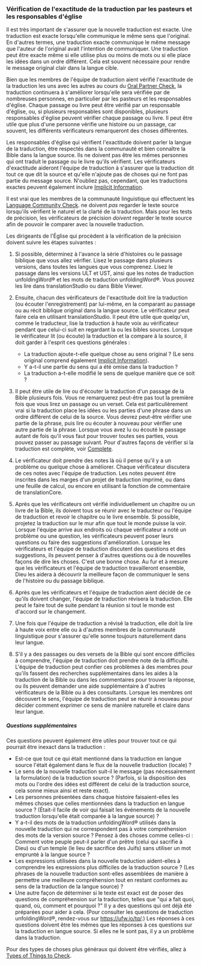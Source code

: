 ### Vérification de l'exactitude de la traduction par les pasteurs et les responsables d'église

Il est très important de s'assurer que la nouvelle traduction est exacte. Une traduction est exacte lorsqu'elle communique le même sens que l'original. En d'autres termes, une traduction exacte communique le même message que l'auteur de l'original avait l'intention de communiquer. Une traduction peut être exacte même si elle utilise plus ou moins de mots ou si elle place les idées dans un ordre différent. Cela est souvent nécessaire pour rendre le message original clair dans la langue cible.

Bien que les membres de l'équipe de traduction aient vérifié l'exactitude de la traduction les uns avec les autres au cours du [Oral Partner Check](../peer-check/01.md), la traduction continuera à s'améliorer lorsqu'elle sera vérifiée par de nombreuses personnes, en particulier par les pasteurs et les responsables d'église. Chaque passage ou livre peut être vérifié par un responsable d'église, ou, si plusieurs responsables sont disponibles, plusieurs responsables d'église peuvent vérifier chaque passage ou livre. Il peut être utile que plus d'une personne vérifie une histoire ou un passage, car souvent, les différents vérificateurs remarqueront des choses différentes.

Les responsables d'église qui vérifient l'exactitude doivent parler la langue de la traduction, être respectés dans la communauté et bien connaître la Bible dans la langue source. Ils ne doivent pas être les mêmes personnes qui ont traduit le passage ou le livre qu'ils vérifient. Les vérificateurs d'exactitude aideront l'équipe de traduction à s'assurer que la traduction dit tout ce que dit la source et qu'elle n'ajoute pas de choses qui ne font pas partie du message source. N'oubliez pas, cependant, que les traductions exactes peuvent également inclure [Implicit Information](../../translate/figs-explicit/01.md).

Il est vrai que les membres de la communauté linguistique qui effectuent les [Language Community Check](../language-community-check/01.md). ne doivent *pas* regarder le texte source lorsqu'ils vérifient le naturel et la clarté de la traduction. Mais pour les tests de précision, les vérificateurs de précision *doivent* regarder le texte source afin de pouvoir le comparer avec la nouvelle traduction.

Les dirigeants de l'Église qui procèdent à la vérification de la précision doivent suivre les étapes suivantes :

1. Si possible, déterminez à l'avance la série d'histoires ou le passage biblique que vous allez vérifier. Lisez le passage dans plusieurs versions, dans toutes les langues que vous comprenez. Lisez le passage dans les versions ULT et UST, ainsi que les notes de traduction unfoldingWord® et les mots de traduction unfoldingWord®. Vous pouvez les lire dans translationStudio ou dans Bible Viewer.

1. Ensuite, chacun des vérificateurs de l'exactitude doit lire la traduction (ou écouter l'enregistrement) par lui-même, en la comparant au passage ou au récit biblique original dans la langue source. Le vérificateur peut faire cela en utilisant translationStudio. Il peut être utile que quelqu'un, comme le traducteur, lise la traduction à haute voix au vérificateur pendant que celui-ci suit en regardant la ou les bibles sources. Lorsque le vérificateur lit (ou écoute) la traduction et la compare à la source, il doit garder à l'esprit ces questions générales :

    * La traduction ajoute-t-elle quelque chose au sens original ? (Le sens original comprend également [Implicit Information](../../translate/figs-explicit/01.md)).
    * Y a-t-il une partie du sens qui a été omise dans la traduction ?
    * La traduction a-t-elle modifié le sens de quelque manière que ce soit ?

1. Il peut être utile de lire ou d'écouter la traduction d'un passage de la Bible plusieurs fois. Vous ne remarquerez peut-être pas tout la première fois que vous lirez un passage ou un verset. Cela est particulièrement vrai si la traduction place les idées ou les parties d'une phrase dans un ordre différent de celui de la source. Vous devrez peut-être vérifier une partie de la phrase, puis lire ou écouter à nouveau pour vérifier une autre partie de la phrase. Lorsque vous avez lu ou écouté le passage autant de fois qu'il vous faut pour trouver toutes ses parties, vous pouvez passer au passage suivant. Pour d'autres façons de vérifier si la traduction est complète, voir [Complete](../complete/01.md).

1. Le vérificateur doit prendre des notes là où il pense qu'il y a un problème ou quelque chose à améliorer. Chaque vérificateur discutera de ces notes avec l'équipe de traduction. Les notes peuvent être inscrites dans les marges d'un projet de traduction imprimé, ou dans une feuille de calcul, ou encore en utilisant la fonction de commentaire de translationCore.

1. Après que les vérificateurs ont vérifié individuellement un chapitre ou un livre de la Bible, ils doivent tous se réunir avec le traducteur ou l'équipe de traduction et revoir le chapitre ou le livre ensemble. Si possible, projetez la traduction sur le mur afin que tout le monde puisse la voir. Lorsque l'équipe arrive aux endroits où chaque vérificateur a noté un problème ou une question, les vérificateurs peuvent poser leurs questions ou faire des suggestions d'amélioration. Lorsque les vérificateurs et l'équipe de traduction discutent des questions et des suggestions, ils peuvent penser à d'autres questions ou à de nouvelles façons de dire les choses. C'est une bonne chose. Au fur et à mesure que les vérificateurs et l'équipe de traduction travailleront ensemble, Dieu les aidera à découvrir la meilleure façon de communiquer le sens de l'histoire ou du passage biblique.

1. Après que les vérificateurs et l'équipe de traduction aient décidé de ce qu'ils doivent changer, l'équipe de traduction révisera la traduction. Elle peut le faire tout de suite pendant la réunion si tout le monde est d'accord sur le changement.

1. Une fois que l'équipe de traduction a révisé la traduction, elle doit la lire à haute voix entre elle ou à d'autres membres de la communauté linguistique pour s'assurer qu'elle sonne toujours naturellement dans leur langue.

1. S'il y a des passages ou des versets de la Bible qui sont encore difficiles à comprendre, l'équipe de traduction doit prendre note de la difficulté. L'équipe de traduction peut confier ces problèmes à des membres pour qu'ils fassent des recherches supplémentaires dans les aides à la traduction de la Bible ou dans les commentaires pour trouver la réponse, ou ils peuvent demander une aide supplémentaire à d'autres vérificateurs de la Bible ou à des consultants. Lorsque les membres ont découvert le sens, l'équipe de traduction peut se réunir à nouveau pour décider comment exprimer ce sens de manière naturelle et claire dans leur langue.

##### Questions supplémentaires

Ces questions peuvent également être utiles pour trouver tout ce qui pourrait être inexact dans la traduction :

* Est-ce que tout ce qui était mentionné dans la traduction en langue source l'était également dans le flux de la nouvelle traduction (locale) ?
* Le sens de la nouvelle traduction suit-il le message (pas nécessairement la formulation) de la traduction source ? (Parfois, si la disposition des mots ou l'ordre des idées est différent de celui de la traduction source, cela sonne mieux ainsi et reste exact).
* Les personnes présentées dans chaque histoire faisaient-elles les mêmes choses que celles mentionnées dans la traduction en langue source ? (Était-il facile de voir qui faisait les événements de la nouvelle traduction lorsqu'elle était comparée à la langue source) ?
* Y a-t-il des mots de la traduction unfoldingWord® utilisés dans la nouvelle traduction qui ne correspondent pas à votre compréhension des mots de la version source ? Pensez à des choses comme celles-ci : Comment votre peuple peut-il parler d'un prêtre (celui qui sacrifie à Dieu) ou d'un temple (le lieu de sacrifice des Juifs) sans utiliser un mot emprunté à la langue source ?
* Les expressions utilisées dans la nouvelle traduction aident-elles à comprendre les expressions plus difficiles de la traduction source ? (Les phrases de la nouvelle traduction sont-elles assemblées de manière à permettre une meilleure compréhension tout en restant conformes au sens de la traduction de la langue source) ?
* Une autre façon de déterminer si le texte est exact est de poser des questions de compréhension sur la traduction, telles que "qui a fait quoi, quand, où, comment et pourquoi ?" Il y a des questions qui ont déjà été préparées pour aider à cela. (Pour consulter les questions de traduction unfoldingWord®, rendez-vous sur https://ufw.io/tq/.) Les réponses à ces questions doivent être les mêmes que les réponses à ces questions sur la traduction en langue source. Si elles ne le sont pas, il y a un problème dans la traduction.

Pour des types de choses plus généraux qui doivent être vérifiés, allez à [Types of Things to Check](../vol2-things-to-check/01.md).
